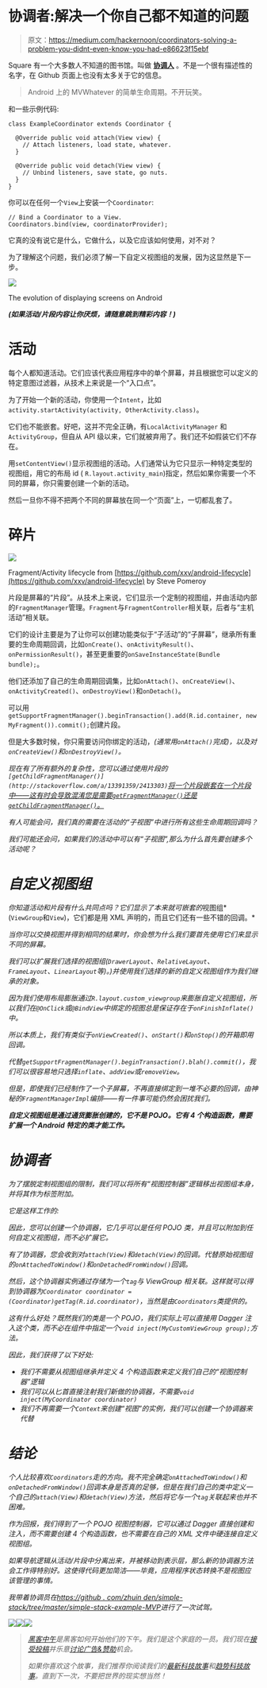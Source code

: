 # 协调者:解决一个你自己都不知道的问题

> 原文：<https://medium.com/hackernoon/coordinators-solving-a-problem-you-didnt-even-know-you-had-e86623f15ebf>

Square 有一个大多数人不知道的图书馆。叫做 [**协调人**](https://github.com/square/coordinators) 。不是一个很有描述性的名字，在 Github 页面上也没有太多关于它的信息。

> Android 上的 MVWhatever 的简单生命周期。不开玩笑。

和一些示例代码:

```
class ExampleCoordinator extends Coordinator {

  @Override public void attach(View view) {
    // Attach listeners, load state, whatever.
  }

  @Override public void detach(View view) {
    // Unbind listeners, save state, go nuts.
  }
}
```

你可以在任何一个`View`上安装一个`Coordinator`:

```
// Bind a Coordinator to a View.
Coordinators.bind(view, coordinatorProvider);
```

它真的没有说它是什么，它做什么，以及它应该如何使用，对不对？

为了理解这个问题，我们必须了解一下自定义视图组的发展，因为这显然是下一步。

![](img/6e3b999f3b6b934b69d13d755ef84684.png)

The evolution of displaying screens on Android

***(如果活动/片段内容让你厌烦，请随意跳到精彩内容！)***

# 活动

每个人都知道活动。它们应该代表应用程序中的单个屏幕，并且根据您可以定义的特定意图过滤器，从技术上来说是一个“入口点”。

为了开始一个新的活动，你使用一个`Intent`，比如`activity.startActivity(activity, OtherActivity.class)`。

它们也不能嵌套。好吧，这并不完全正确，有`LocalActivityManager` 和`ActivityGroup`，但自从 API 级以来，它们就被弃用了。我们还不如假装它们不存在。

用`setContentView()`显示视图组的活动。人们通常认为它只显示一种特定类型的视图组，用它的布局 id ( `R.layout.activity_main`)指定，然后如果你需要一个不同的屏幕，你只需要创建一个新的活动。

然后一旦你不得不把两个不同的屏幕放在同一个“页面”上，一切都乱套了。

# 碎片

![](img/c8b82a100347e3238289d47ade5632db.png)

Fragment/Activity lifecycle from [https://github.com/xxv/android-lifecycle](https://github.com/xxv/android-lifecycle) by Steve Pomeroy

片段是屏幕的“片段”。从技术上来说，它们显示一个定制的视图组，并由活动内部的`FragmentManager`管理。`Fragment`与`FragmentController`相关联，后者与“主机活动”相关联。

它们的设计主要是为了让你可以创建功能类似于“子活动”的“子屏幕”，继承所有重要的生命周期回调，比如`onCreate()`、`onActivityResult()`、`onPermissionResult()`，甚至更重要的`onSaveInstanceState(Bundle bundle);`。

他们还添加了自己的生命周期回调集，比如`onAttach()`、`onCreateView()`、`onActivityCreated()`、`onDestroyView()`和`onDetach()`。

可以用`getSupportFragmentManager().beginTransaction().add(R.id.container, new MyFragment()).commit();`创建片段。

但是大多数时候，你只需要访问你绑定的活动，*(通常用`onAttach()`完成)，以及对`onCreateView()`和`onDestroyView()`。*

*现在有了所有额外的复杂性，您可以通过使用片段的`[getChildFragmentManager()](http://stackoverflow.com/a/13391359/2413303)`[将一个片段嵌套在一个片段中——这有时会导致混淆您是需要`getFragmentManager()`还是`getChildFragmentManager()`。](http://stackoverflow.com/a/13391359/2413303)*

*有人可能会问，我们真的需要在活动的“子视图”中进行所有这些生命周期回调吗？*

*我们可能还会问，如果我们的活动中可以有“子视图”,那么为什么首先要创建多个活动呢？*

# *自定义视图组*

*你知道活动和片段有什么共同点吗？它们显示了本来就可嵌套的*视图组*(`ViewGroup`和`View`)，它们都是用 XML 声明的，而且它们还有一些不错的回调。*

*当你可以交换视图并得到相同的结果时，你会想为什么我们要首先使用它们来显示不同的屏幕。*

*我们可以扩展我们选择的视图组(`DrawerLayout`、`RelativeLayout`、`FrameLayout`、`LinearLayout`等)。)并使用我们选择的新的自定义视图组作为我们继承的对象。*

*因为我们使用布局膨胀通过`R.layout.custom_viewgroup`来膨胀自定义视图组，所以我们在`@OnClick`或`@BindView`中绑定的视图总是保证存在于`onFinishInflate()`中。*

*所以本质上，我们有类似于`onViewCreated()`、`onStart()`和`onStop()`的开箱即用回调。*

*代替`getSupportFragmentManager().beginTransaction().blah().commit()`，我们可以很容易地只选择`inflate`、`addView`或`removeView`。*

*但是，即使我们已经制作了一个子屏幕，不再直接绑定到一堆不必要的回调，由神秘的`FragmentManagerImpl`编排——有一件事可能仍然会困扰我们。*

***自定义视图组是通过通货膨胀创建的，它不是 POJO。它有 4 个构造函数，需要扩展一个 Android 特定的类才能工作。***

# *协调者*

*为了摆脱定制视图组的限制，我们可以将所有“视图控制器”逻辑移出视图组本身，并将其作为标签附加。*

*它是这样工作的:*

*因此，您可以创建一个协调器，它几乎可以是任何 POJO 类，并且可以附加到任何自定义视图组，而不必扩展它。*

*有了协调器，您会收到对`attach(View)`和`detach(View)`的回调。代替原始视图组的`onAttachedToWindow()`和`onDetachedFromWindow()`回调。*

*然后，这个协调器实例通过存储为一个`tag`与 ViewGroup 相关联。这样就可以得到协调器为`Coordinator coordinator = (Coordinator)getTag(R.id.coordinator)`，当然是由`Coordinators`类提供的。*

*这有什么好处？既然我们的类是一个 POJO，我们实际上可以直接用 Dagger 注入这个类，而不必在组件中指定一个`void inject(MyCustomViewGroup group);`方法。*

*因此，我们获得了以下好处:*

*   *我们不需要从视图组继承并定义 4 个构造函数来定义我们自己的“视图控制器”逻辑*
*   *我们可以从匕首直接注射我们新做的协调器，不需要`void inject(MyCoordinator coordinator)`*
*   *我们不再需要一个`Context`来创建“视图”的实例，我们可以创建一个协调器来代替*

# *结论*

*个人比较喜欢`Coordinators`走的方向。我不完全确定`onAttachedToWindow()`和`onDetachedFromWindow()`回调本身是否真的足够，但是在我们自己的类中定义一个自己的`attach(View)`和`detach(View)`方法，然后将它与一个`tag`关联起来也并不困难。*

*作为回报，我们得到了一个 POJO 视图控制器，它可以通过 Dagger 直接创建和注入，而不需要创建 4 个构造函数，也不需要在自己的 XML 文件中硬连接自定义视图组。*

*如果导航逻辑从活动/片段中分离出来，并被移动到表示层，那么新的协调器方法会工作得特别好。这使得代码更加简洁——毕竟，应用程序状态转换不是视图应该管理的事情。*

*我带着协调员在[https://github . com/zhuin den/simple-stack/tree/master/simple-stack-example-MVP](https://github.com/Zhuinden/simple-stack/tree/master/simple-stack-example-mvp)进行了一次试驾。*

*[![](img/50ef4044ecd4e250b5d50f368b775d38.png)](http://bit.ly/HackernoonFB)**[![](img/979d9a46439d5aebbdcdca574e21dc81.png)](https://goo.gl/k7XYbx)**[![](img/2930ba6bd2c12218fdbbf7e02c8746ff.png)](https://goo.gl/4ofytp)*

> *[黑客中午](http://bit.ly/Hackernoon)是黑客如何开始他们的下午。我们是这个家庭的一员。我们现在[接受投稿](http://bit.ly/hackernoonsubmission)并乐意[讨论广告&赞助](mailto:partners@amipublications.com)机会。*
> 
> *如果你喜欢这个故事，我们推荐你阅读我们的[最新科技故事](http://bit.ly/hackernoonlatestt)和[趋势科技故事](https://hackernoon.com/trending)。直到下一次，不要把世界的现实想当然！*